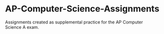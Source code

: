 # AP-Computer-Science-Assignments
Assignments created as supplemental practice for the AP Computer Science A exam.
